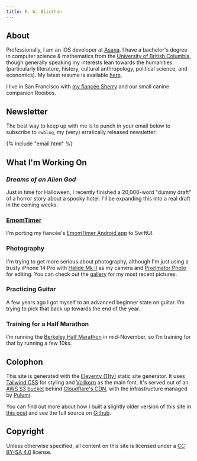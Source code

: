 ```yaml
---
title: R. W. Blickhan
---
```


## About

Professionally, I am an iOS developer at [Asana](https://asana.com/). I have a bachelor's degree in computer science & mathematics from the [University of British Columbia](https://www.ubc.ca/), though generally speaking my interests lean towards the humanities (particularly literature, history, cultural anthropology, political science, and economics). My latest resume is available [here](/files/resume.pdf).

I live in San Francisco with [my fiancée Sherry](http://sherryyuan.me) and our small canine companion Rooibos.

## Newsletter

The best way to keep up with me is to punch in your email below to subscribe to `rwblog`, my (very) erratically released newsletter:

{% include "email.html" %}

## What I'm Working On

### *Dreams of an Alien God*

Just in time for Halloween, I recently finished a 20,000-word "dummy draft" of a horror story about a spooky hotel. I'll be expanding this into a real draft in the coming weeks.

### [EmomTimer](https://github.com/rwblickhan/EmomTimer)

I'm porting my fiancée's [EmomTimer Android app](https://github.com/frostyshadows/EmomTimer) to SwiftUI.

### Photography

I'm trying to get more serious about photography, although I'm just using a trusty iPhone 14 Pro with [Halide Mk II](https://halide.cam/) as my camera and [Pixelmator Photo](https://www.pixelmator.com/photo/) for editing. You can check out the [gallery](/gallery) for my most recent pictures.

### Practicing Guitar

A few years ago I got myself to an advanced beginner state on guitar. I’m trying to pick that back up towards the end of the year.

### Training for a Half Marathon

I’m running the [Berkeley Half Marathon](https://berkeleyhalfmarathon.com/) in mid-November, so I’m training for that by running a few 10ks.

## Colophon

This site is generated with the [Eleventy (11ty)](https://www.11ty.dev) static site generator. It uses [Tailwind CSS](https://tailwindcss.com) for styling and [Vollkorn](http://vollkorn-typeface.com) as the main font. It's served out of an [AWS S3 bucket](https://aws.amazon.com/s3/) behind [Cloudflare's CDN](https://www.cloudflare.com/), with the infrastructure managed by [Pulumi](https://www.pulumi.com).

You can find out more about how I built a slightly older version of this site in [this post](/technical/2022-site) and see the full source on [Github](https://github.com/rwblickhan/11ty-rwblickhan.org).

## Copyright

Unless otherwise specified, all content on this site is licensed under a [CC BY-SA 4.0](https://creativecommons.org/licenses/by-sa/4.0/) license.
